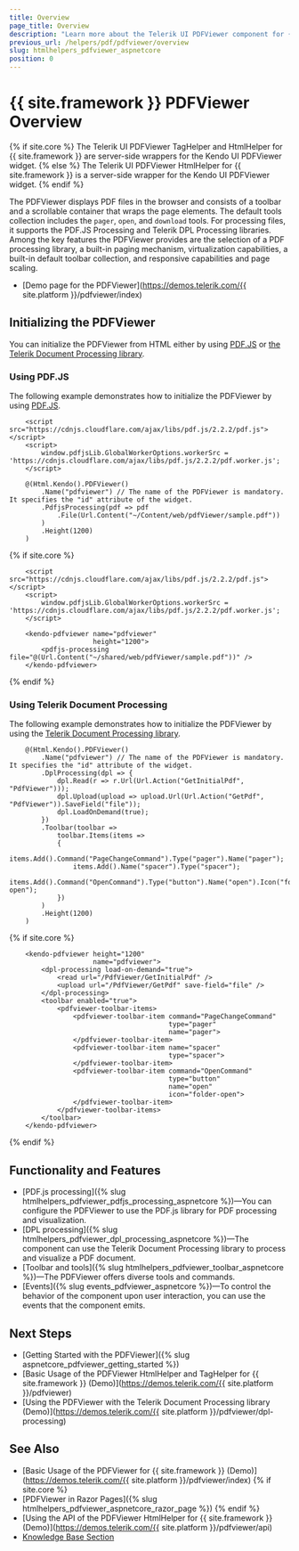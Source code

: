 ```yaml
---
title: Overview
page_title: Overview
description: "Learn more about the Telerik UI PDFViewer component for {{ site.framework }}, and discover its built-in features like the toolbar and the supported events."
previous_url: /helpers/pdf/pdfviewer/overview
slug: htmlhelpers_pdfviewer_aspnetcore
position: 0
---
```


# {{ site.framework }} PDFViewer Overview

{% if site.core %}
The Telerik UI PDFViewer TagHelper and HtmlHelper for {{ site.framework }} are server-side wrappers for the Kendo UI PDFViewer widget.
{% else %}
The Telerik UI PDFViewer HtmlHelper for {{ site.framework }} is a server-side wrapper for the Kendo UI PDFViewer widget.
{% endif %}

The PDFViewer displays PDF files in the browser and consists of a toolbar and a scrollable container that wraps the page elements. The default tools collection includes the `pager`, `open`, and `download` tools. For processing files, it supports the PDF.JS Processing and Telerik DPL Processing libraries. Among the key features the PDFViewer provides are the selection of a PDF processing library, a built-in paging mechanism, virtualization capabilities, a built-in default toolbar collection, and responsive capabilities and page scaling.

* [Demo page for the PDFViewer](https://demos.telerik.com/{{ site.platform }}/pdfviewer/index)

## Initializing the PDFViewer

You can initialize the PDFViewer from HTML either by using [PDF.JS](#using-pdfjs) or [the Telerik Document Processing library](#using-telerik-document-processing).

### Using PDF.JS

The following example demonstrates how to initialize the PDFViewer by using [PDF.JS](https://mozilla.github.io/pdf.js/).

```HtmlHelper
    <script src="https://cdnjs.cloudflare.com/ajax/libs/pdf.js/2.2.2/pdf.js"></script>
    <script>
        window.pdfjsLib.GlobalWorkerOptions.workerSrc = 'https://cdnjs.cloudflare.com/ajax/libs/pdf.js/2.2.2/pdf.worker.js';
    </script>

    @(Html.Kendo().PDFViewer()
        .Name("pdfviewer") // The name of the PDFViewer is mandatory. It specifies the "id" attribute of the widget.
        .PdfjsProcessing(pdf => pdf
            .File(Url.Content("~/Content/web/pdfViewer/sample.pdf"))
        )
        .Height(1200)
    )
```
{% if site.core %}
```TagHelper
    <script src="https://cdnjs.cloudflare.com/ajax/libs/pdf.js/2.2.2/pdf.js"></script>
    <script>
        window.pdfjsLib.GlobalWorkerOptions.workerSrc = 'https://cdnjs.cloudflare.com/ajax/libs/pdf.js/2.2.2/pdf.worker.js';
    </script>

    <kendo-pdfviewer name="pdfviewer"
                     height="1200">
        <pdfjs-processing file="@(Url.Content("~/shared/web/pdfViewer/sample.pdf"))" />
    </kendo-pdfviewer>
```
{% endif %}

### Using Telerik Document Processing

The following example demonstrates how to initialize the PDFViewer by using the [Telerik Document Processing library](https://docs.telerik.com/devtools/document-processing/introduction).

```HtmlHelper
    @(Html.Kendo().PDFViewer()
        .Name("pdfviewer") // The name of the PDFViewer is mandatory. It specifies the "id" attribute of the widget.
        .DplProcessing(dpl => {
            dpl.Read(r => r.Url(Url.Action("GetInitialPdf", "PdfViewer")));
            dpl.Upload(upload => upload.Url(Url.Action("GetPdf", "PdfViewer")).SaveField("file"));
            dpl.LoadOnDemand(true);
        })
        .Toolbar(toolbar =>
            toolbar.Items(items =>
            {
                items.Add().Command("PageChangeCommand").Type("pager").Name("pager");
                items.Add().Name("spacer").Type("spacer");
                items.Add().Command("OpenCommand").Type("button").Name("open").Icon("folder-open");
            })
        )
        .Height(1200)
    )
```
{% if site.core %}
```TagHelper
    <kendo-pdfviewer height="1200"
                     name="pdfviewer">
        <dpl-processing load-on-demand="true">
            <read url="/PdfViewer/GetInitialPdf" />
            <upload url="/PdfViewer/GetPdf" save-field="file" />
        </dpl-processing>
        <toolbar enabled="true">
            <pdfviewer-toolbar-items>
                <pdfviewer-toolbar-item command="PageChangeCommand"
                                        type="pager"
                                        name="pager">
                </pdfviewer-toolbar-item>
                <pdfviewer-toolbar-item name="spacer"
                                        type="spacer">
                </pdfviewer-toolbar-item>
                <pdfviewer-toolbar-item command="OpenCommand"
                                        type="button"
                                        name="open"
                                        icon="folder-open">
                </pdfviewer-toolbar-item>
            </pdfviewer-toolbar-items>
        </toolbar>
    </kendo-pdfviewer>
```
{% endif %}

## Functionality and Features

* [PDF.js processing]({% slug htmlhelpers_pdfviewer_pdfjs_processing_aspnetcore %})—You can configure the PDFViewer to use the PDF.js library for PDF processing and visualization. 
* [DPL processing]({% slug htmlhelpers_pdfviewer_dpl_processing_aspnetcore %})—The component can use the Telerik Document Processing library to process and visualize a PDF document.
* [Toolbar and tools]({% slug htmlhelpers_pdfviewer_toolbar_aspnetcore %})—The PDFViewer offers diverse tools and commands.
* [Events]({% slug events_pdfviewer_aspnetcore %})—To control the behavior of the component upon user interaction, you can use the events that the component emits.

## Next Steps

* [Getting Started with the PDFViewer]({% slug aspnetcore_pdfviewer_getting_started %})
* [Basic Usage of the PDFViewer HtmlHelper and TagHelper for {{ site.framework }} (Demo)](https://demos.telerik.com/{{ site.platform }}/pdfviewer)
* [Using the PDFViewer with the Telerik Document Processing library (Demo)](https://demos.telerik.com/{{ site.platform }}/pdfviewer/dpl-processing)

## See Also

* [Basic Usage of the PDFViewer for {{ site.framework }} (Demo)](https://demos.telerik.com/{{ site.platform }}/pdfviewer/index)
{% if site.core %}
* [PDFViewer in Razor Pages]({% slug htmlhelpers_pdfviewer_aspnetcore_razor_page %})
{% endif %}
* [Using the API of the PDFViewer HtmlHelper for {{ site.framework }} (Demo)](https://demos.telerik.com/{{ site.platform }}/pdfviewer/api)
* [Knowledge Base Section](/knowledge-base)
